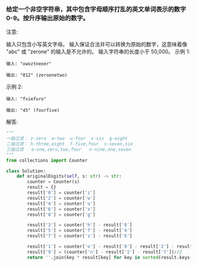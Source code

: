 ### 给定一个非空字符串，其中包含字母顺序打乱的英文单词表示的数字0-9。按升序输出原始的数字。

注意:

输入只包含小写英文字母。
输入保证合法并可以转换为原始的数字，这意味着像 "abc" 或 "zerone" 的输入是不允许的。
输入字符串的长度小于 50,000。
示例 1:

    输入: "owoztneoer"

    输出: "012" (zeroonetwo)
示例 2:

    输入: "fviefuro"

    输出: "45" (fourfive)

解答:

```python
"""
一级过滤： z-zero  w-two  u-four  x-six  g-eight
二级过滤： h-three,eight  f-five,four  s-seven,six 
三级过滤   o-one,zero,two,four   n-nine,one,seven
"""
from collections import Counter

class Solution:
    def originalDigits(self, s: str) -> str:
        counter = Counter(s)
        result = {}
        result['0'] = counter['z']
        result['2'] = counter['w']
        result['4'] = counter['u']
        result['6'] = counter['x']
        result['8'] = counter['g']

        result['3'] = counter['h'] - result['8']
        result['5'] = counter['f'] - result['4']
        result['7'] = counter['s'] - result['6']

        result['1'] = counter['o'] - result['0'] - result['2'] - result['4']
        result['9'] = (counter['n'] - result['1'] - result['7'])//2
        return ''.join(key * result[key] for key in sorted(result.keys()))
```